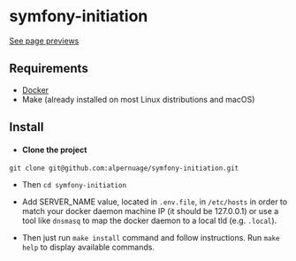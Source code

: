 # symfony-initiation
[See page previews](page_previews.md)

## Requirements

- [Docker](https://www.docker.com)
- Make (already installed on most Linux distributions and macOS)

## Install
- #### Clone the project

```
git clone git@github.com:alpernuage/symfony-initiation.git
```
- Then `cd symfony-initiation`

- Add SERVER_NAME value, located in `.env.file`, in `/etc/hosts` in order to match your docker daemon
machine IP (it should be 127.0.0.1) or use a tool like `dnsmasq` to map the docker daemon to a local tld
(e.g. `.local`).

- Then just run `make install` command and follow instructions.
Run `make help` to display available commands.


